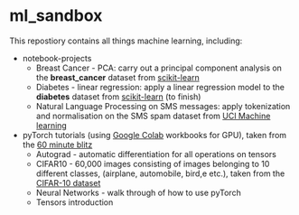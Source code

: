 # ml_sandbox
This repostiory contains all things machine learning, including:
* notebook-projects
  * Breast Cancer - PCA: carry out a principal component analysis on the **breast_cancer** dataset from [scikit-learn](https://scikit-learn.org/stable/) 
  * Diabetes - linear regression: apply a linear regression model to the **diabetes** dataset from [scikit-learn](https://scikit-learn.org/stable/) (to finish)
  * Natural Language Processing on SMS messages: apply tokenization and normalisation on the SMS spam dataset from [UCI Machine learning](https://archive.ics.uci.edu/ml/datasets/sms+spam+collection)
* pyTorch tutorials (using [Google Colab](https://colab.research.google.com/notebooks/intro.ipynb) workbooks for GPU), taken from the [60 minute blitz](https://pytorch.org/tutorials/beginner/deep_learning_60min_blitz.html)
  * Autograd - automatic differentiation for all operations on tensors
  * CIFAR10 - 60,000 images consisting of images belonging to 10 different classes, (airplane, automobile, bird,e etc.), taken from the [CIFAR-10 dataset](https://www.cs.toronto.edu/~kriz/cifar.html)
  * Neural Networks - walk through of how to use pyTorch
  * Tensors introduction

